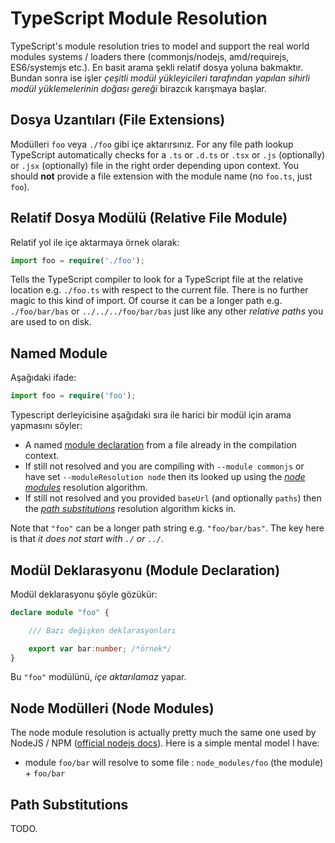 # TypeScript Module Resolution

TypeScript's module resolution tries to model and support the real world modules systems / loaders there (commonjs/nodejs, amd/requirejs, ES6/systemjs etc.). En basit arama şekli relatif dosya yoluna bakmaktır. Bundan sonra ise işler *çeşitli modül yükleyicileri tarafından yapılan sihirli modül yüklemelerinin doğası gereği* birazcık karışmaya başlar.

## Dosya Uzantıları (File Extensions)

Modülleri `foo` veya `./foo` gibi içe aktarırsınız. For any file path lookup TypeScript automatically checks for a `.ts` or `.d.ts` or `.tsx` or `.js` (optionally) or `.jsx` (optionally) file in the right order depending upon context. You should **not** provide a file extension with the module name (no `foo.ts`, just `foo`).

## Relatif Dosya Modülü (Relative File Module)

Relatif yol ile içe aktarmaya örnek olarak:

```ts
import foo = require('./foo');
```

Tells the TypeScript compiler to look for a TypeScript file at the relative location e.g. `./foo.ts` with respect to the current file. There is no further magic to this kind of import. Of course it can be a longer path e.g. `./foo/bar/bas` or `../../../foo/bar/bas` just like any other *relative paths* you are used to on disk.

## Named Module

Aşağıdaki ifade:

```ts
import foo = require('foo');
```

Typescript derleyicisine aşağıdaki sıra ile harici bir modül için arama yapmasını söyler:

* A named [module declaration](#module-declaration) from a file already in the compilation context.
* If still not resolved and you are compiling with `--module commonjs`  or have set `--moduleResolution node` then its looked up using the [*node modules*](#node-modules) resolution algorithm.
* If still not resolved and you provided `baseUrl` (and optionally `paths`) then the [*path substitutions*](#path-substitutions) resolution algorithm kicks in.

Note that `"foo"` can be a longer path string e.g. `"foo/bar/bas"`. The key here is that *it does not start with `./` or `../`*.

## Modül Deklarasyonu (Module Declaration)

Modül deklarasyonu şöyle gözükür:

```ts
declare module "foo" {

    /// Bazı değişken deklarasyonları

    export var bar:number; /*örnek*/
}
```

Bu `"foo"` modülünü, *içe aktarılamaz* yapar.

## Node Modülleri (Node Modules)
The node module resolution is actually pretty much the same one used by NodeJS / NPM ([official nodejs docs](https://nodejs.org/api/modules.html#modules_all_together)). Here is a simple mental model I have:

* module `foo/bar` will resolve to some file : `node_modules/foo` (the module) + `foo/bar`

## Path Substitutions

TODO.

[//Comment1]:https://github.com/Microsoft/TypeScript/issues/2338
[//Comment2]:https://github.com/Microsoft/TypeScript/issues/5039
[//Comment3ExampleRedirectOfPackageJson]:https://github.com/Microsoft/TypeScript/issues/8528#issuecomment-219172026
[//Coment4ModuleResolutionInHandbook]:https://github.com/Microsoft/TypeScript-Handbook/blob/release-2.0/pages/Module%20Resolution.md#base-url
